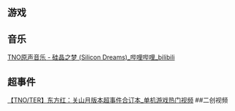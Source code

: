 ## 游戏

## 音乐
[TNO原声音乐 - 硅晶之梦 (Silicon Dreams)_哔哩哔哩_bilibili](https://www.bilibili.com/video/BV1MT411X7EX?spm_id_from=333.788.recommend_more_video.-1&vd_source=f129459aae6c6657e79d179b353113ae)
## 超事件
[【TNO/TER】东方红：关山月版本超事件合订本_单机游戏热门视频](https://www.bilibili.com/video/BV1NvAQeQE6F/?vd_source=f129459aae6c6657e79d179b353113ae)
##二创视频
